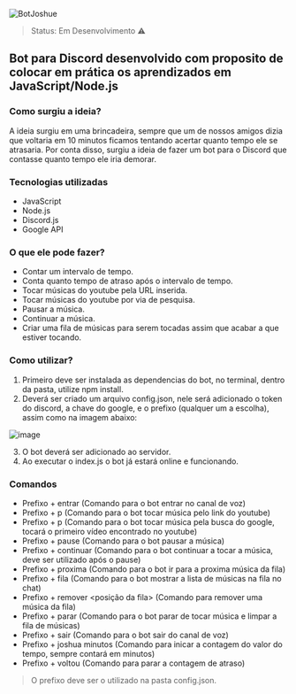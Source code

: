 ![BotJoshue](https://user-images.githubusercontent.com/83429569/119198963-a0109480-ba60-11eb-9e81-c2d672bed9f2.png)

> Status: Em Desenvolvimento ⚠️

<h2>Bot para Discord desenvolvido com proposito de colocar em prática os aprendizados em JavaScript/Node.js</h2>

<h3>Como surgiu a ideia?</h3> 
A ideia surgiu em uma brincadeira, sempre que um de nossos amigos dizia que voltaria em 10 minutos ficamos tentando acertar quanto tempo ele se atrasaria.
Por conta disso, surgiu a ideia de fazer um bot para o Discord que contasse quanto tempo ele iria demorar.

<h3>Tecnologias utilizadas</h3>

+ JavaScript
+ Node.js
+ Discord.js
+ Google API

<h3>O que ele pode fazer?</h3>

+ Contar um intervalo de tempo.
+ Conta quanto tempo de atraso após o intervalo de tempo.
+ Tocar músicas do youtube pela URL inserida.
+ Tocar músicas do youtube por via de pesquisa.
+ Pausar a música.
+ Continuar a música.
+ Criar uma fila de músicas para serem tocadas assim que acabar a que estiver tocando.

<h3>Como utilizar?</h3>

1) Primeiro deve ser instalada as dependencias do bot, no terminal, dentro da pasta, utilize npm install.
2) Deverá ser criado um arquivo config.json, nele será adicionado o token do discord, a chave do google, e o prefixo (qualquer um a escolha), assim como na imagem abaixo:
 
![image](https://user-images.githubusercontent.com/83429569/118722195-427f0c80-b802-11eb-982c-58c2ddb35939.png)

3) O bot deverá ser adicionado ao servidor.
4) Ao executar o index.js o bot já estará online e funcionando.

<h3>Comandos</h3>

+ Prefixo + entrar (Comando para o bot entrar no canal de voz)
+ Prefixo + p <link> (Comando para o bot tocar música pelo link do youtube)
+ Prefixo + p <nome> (Comando para o bot tocar música pela busca do google, tocará o primeiro vídeo encontrado no youtube)
+ Prefixo + pause (Comando para o bot pausar a música)
+ Prefixo + continuar (Comando para o bot continuar a tocar a música, deve ser utilizado após o pause)
+ Prefixo + proxima (Comando para o bot ir para a proxima música da fila)
+ Prefixo + fila (Comando para o bot mostrar a lista de músicas na fila no chat)
+ Prefixo + remover <posição da fila> (Comando para remover uma música da fila)
+ Prefixo + parar (Comando para o bot parar de tocar música e limpar a fila de músicas)
+ Prefixo + sair (Comando para o bot sair do canal de voz)
+ Prefixo + joshua <tempo> minutos (Comando para inicar a contagem do valor do tempo, sempre contará em minutos)
+ Prefixo + voltou (Comando para parar a contagem de atraso)
  
> O prefixo deve ser o utilizado na pasta config.json.
